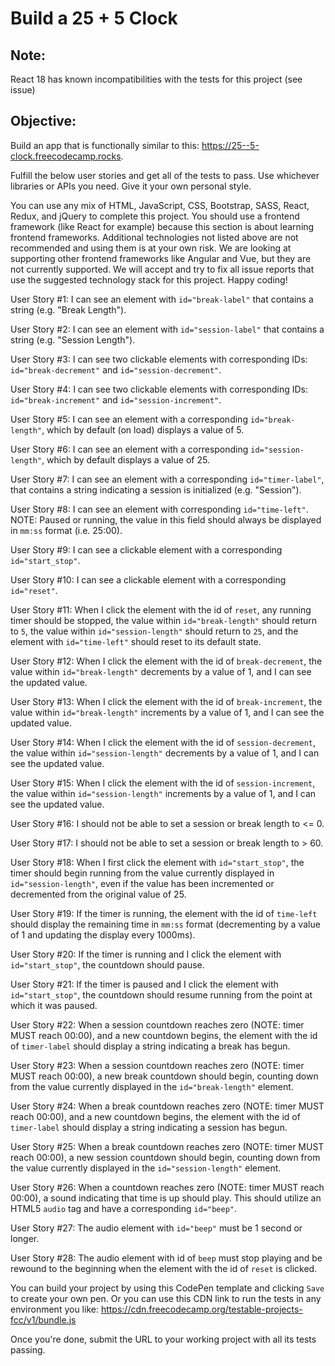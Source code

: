 # Build a 25 + 5 Clock

## Note:
React 18 has known incompatibilities with the tests for this project (see issue)

## Objective:
Build an app that is functionally similar to this: https://25--5-clock.freecodecamp.rocks.

Fulfill the below user stories and get all of the tests to pass. Use whichever libraries or APIs you need. Give it your own personal style.

You can use any mix of HTML, JavaScript, CSS, Bootstrap, SASS, React, Redux, and jQuery to complete this project. You should use a frontend framework (like React for example) because this section is about learning frontend frameworks. Additional technologies not listed above are not recommended and using them is at your own risk. We are looking at supporting other frontend frameworks like Angular and Vue, but they are not currently supported. We will accept and try to fix all issue reports that use the suggested technology stack for this project. Happy coding!

User Story #1: I can see an element with `id="break-label"` that contains a string (e.g. "Break Length").

User Story #2: I can see an element with `id="session-label"` that contains a string (e.g. "Session Length").

User Story #3: I can see two clickable elements with corresponding IDs: `id="break-decrement"` and `id="session-decrement"`.

User Story #4: I can see two clickable elements with corresponding IDs: `id="break-increment"` and `id="session-increment"`.

User Story #5: I can see an element with a corresponding `id="break-length"`, which by default (on load) displays a value of 5.

User Story #6: I can see an element with a corresponding `id="session-length"`, which by default displays a value of 25.

User Story #7: I can see an element with a corresponding `id="timer-label"`, that contains a string indicating a session is initialized (e.g. "Session").

User Story #8: I can see an element with corresponding `id="time-left"`. NOTE: Paused or running, the value in this field should always be displayed in `mm:ss` format (i.e. 25:00).

User Story #9: I can see a clickable element with a corresponding `id="start_stop"`.

User Story #10: I can see a clickable element with a corresponding `id="reset"`.

User Story #11: When I click the element with the id of `reset`, any running timer should be stopped, the value within `id="break-length"` should return to `5`, the value within `id="session-length"` should return to `25`, and the element with `id="time-left"` should reset to its default state.

User Story #12: When I click the element with the id of `break-decrement`, the value within `id="break-length"` decrements by a value of 1, and I can see the updated value.

User Story #13: When I click the element with the id of `break-increment`, the value within `id="break-length"` increments by a value of 1, and I can see the updated value.

User Story #14: When I click the element with the id of `session-decrement`, the value within `id="session-length"` decrements by a value of 1, and I can see the updated value.

User Story #15: When I click the element with the id of `session-increment`, the value within `id="session-length"` increments by a value of 1, and I can see the updated value.

User Story #16: I should not be able to set a session or break length to <= 0.

User Story #17: I should not be able to set a session or break length to > 60.

User Story #18: When I first click the element with `id="start_stop"`, the timer should begin running from the value currently displayed in `id="session-length"`, even if the value has been incremented or decremented from the original value of 25.

User Story #19: If the timer is running, the element with the id of `time-left` should display the remaining time in `mm:ss` format (decrementing by a value of 1 and updating the display every 1000ms).

User Story #20: If the timer is running and I click the element with `id="start_stop"`, the countdown should pause.

User Story #21: If the timer is paused and I click the element with `id="start_stop"`, the countdown should resume running from the point at which it was paused.

User Story #22: When a session countdown reaches zero (NOTE: timer MUST reach 00:00), and a new countdown begins, the element with the id of `timer-label` should display a string indicating a break has begun.

User Story #23: When a session countdown reaches zero (NOTE: timer MUST reach 00:00), a new break countdown should begin, counting down from the value currently displayed in the `id="break-length"` element.

User Story #24: When a break countdown reaches zero (NOTE: timer MUST reach 00:00), and a new countdown begins, the element with the id of `timer-label` should display a string indicating a session has begun.

User Story #25: When a break countdown reaches zero (NOTE: timer MUST reach 00:00), a new session countdown should begin, counting down from the value currently displayed in the `id="session-length"` element.

User Story #26: When a countdown reaches zero (NOTE: timer MUST reach 00:00), a sound indicating that time is up should play. This should utilize an HTML5 `audio` tag and have a corresponding `id="beep"`.

User Story #27: The audio element with `id="beep"` must be 1 second or longer.

User Story #28: The audio element with id of `beep` must stop playing and be rewound to the beginning when the element with the id of `reset` is clicked.

You can build your project by using this CodePen template and clicking `Save` to create your own pen. Or you can use this CDN link to run the tests in any environment you like: https://cdn.freecodecamp.org/testable-projects-fcc/v1/bundle.js

Once you're done, submit the URL to your working project with all its tests passing.
